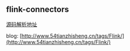 ## flink-connectors

[源码解析地址]()




blog: [http://www.54tianzhisheng.cn/tags/Flink/](http://www.54tianzhisheng.cn/tags/Flink/)
